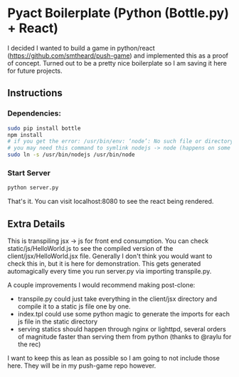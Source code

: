 
# Pyact Boilerplate (Python (Bottle.py) + React)
I decided I wanted to build a game in python/react (https://github.com/smtheard/push-game) and implemented this as a proof of concept. Turned out to be a pretty nice boilerplate so I am saving it here for future projects.


## Instructions

### Dependencies:
```sh
sudo pip install bottle
npm install
# if you get the error: /usr/bin/env: ‘node’: No such file or directory
# you may need this command to symlink nodejs -> node (happens on some linux distros)
sudo ln -s /usr/bin/nodejs /usr/bin/node
```

### Start Server
```sh
python server.py
```
That's it. You can visit localhost:8080 to see the react being rendered.


## Extra Details

This is transpiling jsx -> js for front end consumption. You can check static/js/HelloWorld.js to see the compiled version of the client/jsx/HelloWorld.jsx file. Generally I don't think you would want to check this in, but it is here for demonstration. This gets generated automagically every time you run server.py via importing transpile.py. 

A couple improvements I would recommend making post-clone:
- transpile.py could just take everything in the client/jsx directory and compile it to a static js file one by one.
- index.tpl could use some python magic to generate the imports for each js file in the static directory
- serving statics should happen through nginx or lighttpd, several orders of magnitude faster than serving them from python (thanks to @raylu for the rec)

I want to keep this as lean as possible so I am going to not include those here. They will be in my push-game repo however.
